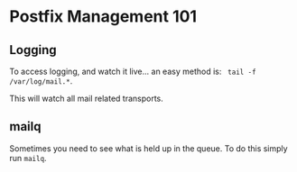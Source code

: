 <!-- TITLE: Postfix Management -->
<!-- SUBTITLE: How to manage postfix email servers. -->

# Postfix Management 101

## Logging

To access logging, and watch it live... an easy method is: ``` tail -f /var/log/mail.*```.

This will watch all mail related transports.

## mailq

Sometimes you need to see what is held up in the queue. To do this simply run ```mailq```.